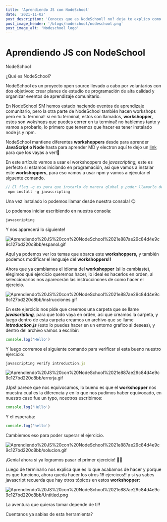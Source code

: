 ```yaml
---
title: 'Aprendiendo JS con NodeSchool'
date: '2021-11-02'
post_description: 'Conoces que es NodeSchool? no? deja te explico como puedes aprender JS usando los CLI de NodeSchool'
post_image_header: '/blogs/nodeschool/nodeschool.png'
post_image_alt: 'Nodeschool logo'
---
```

# Aprendiendo JS con NodeSchool

NodeSchool

¿Qué es NodeSchool?

NodeSchool es un proyecto open source llevado a cabo por voluntarios con dos objetivos: crear planes de estudio de programación de alta calidad y organizar eventos de aprendizaje comunitario.

En NodeSchool SM hemos estado haciendo eventos de aprendizaje comunitario, pero la otra parte de NodeSchool también hacen workshops pero en tu terminal! sí en tu terminal, estos son llamados, **workshopper,** estos son wokshops que puedes correr en tu terminal! no hablemos tanto y vamos a probarlo, lo primero que tenemos que hacer es tener instalado node js y npm.

NodeSchool mantiene diferentes **workshoppers** desde para aprender **JavaScript  o Node** hasta para aprender MD y electron aquí te dejo un [link](https://nodeschool.io/es/) para que los vayas a ver!👀

En este artículo vamos a usar el workshoppers de *javascripting,* este es perfecto si estamos iniciando en programación, asi que vamos a instalar este **workshoppers**, para eso vamos a usar npm y vamos a ejecutar el siguente comando.

```jsx
// El flag -g es para que instarlo de manera global y poder llamarlo desde la consola!
 npm install -g javascripting
```


Una vez instalado lo podemos llamar desde nuestra consola! 😉

Lo podemos iniciar escribiendo en nuestra consola:

```jsx
javascripting
```

Y nos aparecerá lo siguiente!

![Aprendiendo%20JS%20con%20NodeSchool%2021e887ae29c84d4e9c9c127bd220c8bb/espanol.gif](/blogs/nodeschool/espanol.gif)

Aquí ya podemos ver los temas que abarca este **workshoppers,** y también podemos modificar el lenguaje del **workshoppers!!**

Ahora que ya cambiamos el idioma del **workshopper** (si lo cambiaste), elegimos qué ejercicio queremos hacer, lo ideal es hacerlos en orden, al seleccionarlos nos aparecerán las instruccinones de como hacer el ejercicio.

![Aprendiendo%20JS%20con%20NodeSchool%2021e887ae29c84d4e9c9c127bd220c8bb/instrucciones.gif](/blogs/nodeschool/instrucciones.gif)

En este ejercicio nos pide que creemos una carpeta que se llame ***javascripting,*** para que todo vaya en orden, asi que creamos la carpeta, y luego dentro de esta carpeta creamos un archivo que se llame ***introduction.js*** (esto lo puedes hacer en un entorno grafico si deseas), y dentro del archivo vamos a escribir:

```jsx
console.log('Hello')
```

Y luego corremos el siguiente comando para verificar si esta bueno nuestro ejercicio:

```jsx
javascripting verify introduction.js
```

![Aprendiendo%20JS%20con%20NodeSchool%2021e887ae29c84d4e9c9c127bd220c8bb/errorja.gif](/blogs/nodeschool/errorja.gif)

¡Ups! parece que nos equivocamos, lo bueno es que el **workshopper** nos muestra cual es la diferencia y en lo que nos pudimos haber equivocado, en nuestro caso fue un typo, nosotros escribimos:

```jsx
console.log('Hello')
```

Y el esperaba:

```jsx
console.log('hello')
```

Cambiemos eso para poder superar el ejercicio.

![Aprendiendo%20JS%20con%20NodeSchool%2021e887ae29c84d4e9c9c127bd220c8bb/solucion.gif](/blogs/nodeschool/solucion.gif)

¡Genial  ahora si ya logramos pasar el primer ejercicio! 🎉🎉

Luego de terminarlo nos explica que es lo que acabamos de hacer y porque es que funciono, ahora queda hacer los otros 19 ejercicos!! y si ya sabes javascript recuerda que hay otros tópicos en estos **workshopper:**

![Aprendiendo%20JS%20con%20NodeSchool%2021e887ae29c84d4e9c9c127bd220c8bb/Untitled.png](/blogs/nodeschool/Untitled.png)

La aventura que quieras tomar depende de ti!!  

Cuentanos ya sabias de esta herramienta?
